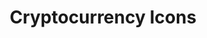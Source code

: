 ---
git: https://github.com/atomiclabs/cryptocurrency-icons
logohandle: cryptoiconsco
sort: cryptoicons
title: Cryptocurrency Icons
website: http://cryptoicons.co/
---